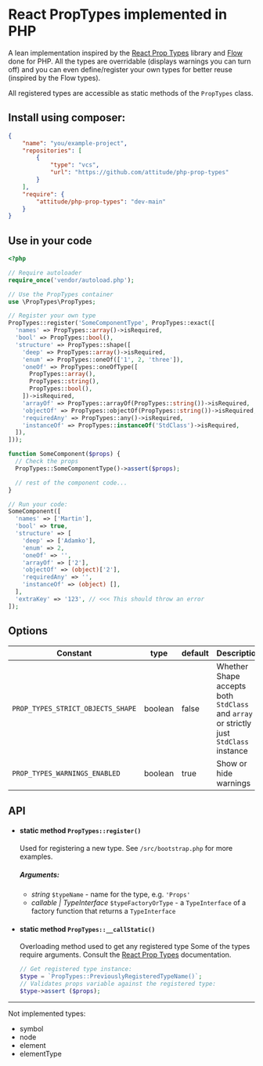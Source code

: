 # React PropTypes implemented in PHP

A lean implementation inspired by the [React Prop Types](https://reactjs.org/docs/typechecking-with-proptypes.html) library and [Flow](https://flow.org) done for PHP. All the types are overridable (displays warnings you can turn off) and you can even define/register your own types for better reuse (inspired by the Flow types).

All registered types are accessible as static methods of the `PropTypes` class.

## Install using composer:

```json
{
    "name": "you/example-project",
    "repositories": [
        {
            "type": "vcs",
            "url": "https://github.com/attitude/php-prop-types"
        }
    ],
    "require": {
        "attitude/php-prop-types": "dev-main"
    }
}
```

## Use in your code

```php
<?php

// Require autoloader
require_once('vendor/autoload.php');

// Use the PropTypes container
use \PropTypes\PropTypes;

// Register your own type
PropTypes::register('SomeComponentType', PropTypes::exact([
  'names' => PropTypes::array()->isRequired,
  'bool' => PropTypes::bool(),
  'structure' => PropTypes::shape([
    'deep' => PropTypes::array()->isRequired,
    'enum' => PropTypes::oneOf(['1', 2, 'three']),
    'oneOf' => PropTypes::oneOfType([
      PropTypes::array(),
      PropTypes::string(),
      PropTypes::bool(),
    ])->isRequired,
    'arrayOf' => PropTypes::arrayOf(PropTypes::string())->isRequired,
    'objectOf' => PropTypes::objectOf(PropTypes::string())->isRequired,
    'requiredAny' => PropTypes::any()->isRequired,
    'instanceOf' => PropTypes::instanceOf('StdClass')->isRequired,
  ]),
]));

function SomeComponent($props) {
  // Check the props
  PropTypes::SomeComponentType()->assert($props);

  // rest of the component code...
}

// Run your code:
SomeComponent([
  'names' => ['Martin'],
  'bool' => true,
  'structure' => [
    'deep' => ['Adamko'],
    'enum' => 2,
    'oneOf' => '',
    'arrayOf' => ['2'],
    'objectOf' => (object)['2'],
    'requiredAny' => '',
    'instanceOf' => (object) [],
  ],
  'extraKey' => '123', // <<< This should throw an error
]);

```

## Options

Constant                          | type    | default | Description
----------------------------------|---------|---------|------------
`PROP_TYPES_STRICT_OBJECTS_SHAPE` | boolean | false   | Whether Shape accepts both `StdClass` and `array` or strictly just `StdClass` instance
`PROP_TYPES_WARNINGS_ENABLED`     | boolean | true    | Show or hide warnings

## API

- #### static method `PropTypes::register()`
  Used for registering a new type. See `/src/bootstrap.php` for more examples.
  ##### Arguments:
  - *string* `$typeName` - name for the type, e.g. `'Props'`
  - *callable | TypeInterface* `$typeFactoryOrType` - a `TypeInterface` of a factory function that returns a `TypeInterface`
- #### static method `PropTypes::__callStatic()`
  Overloading method used to get any registered type Some of the types require arguments. Consult the [React Prop Types](https://reactjs.org/docs/typechecking-with-proptypes.html) documentation.

  ```php
  // Get registered type instance:
  $type = `PropTypes::PreviouslyRegisteredTypeName()`;
  // Validates props variable against the registered type:
  $type->assert ($props);
  ```

---

Not implemented types:

- symbol
- node
- element
- elementType
